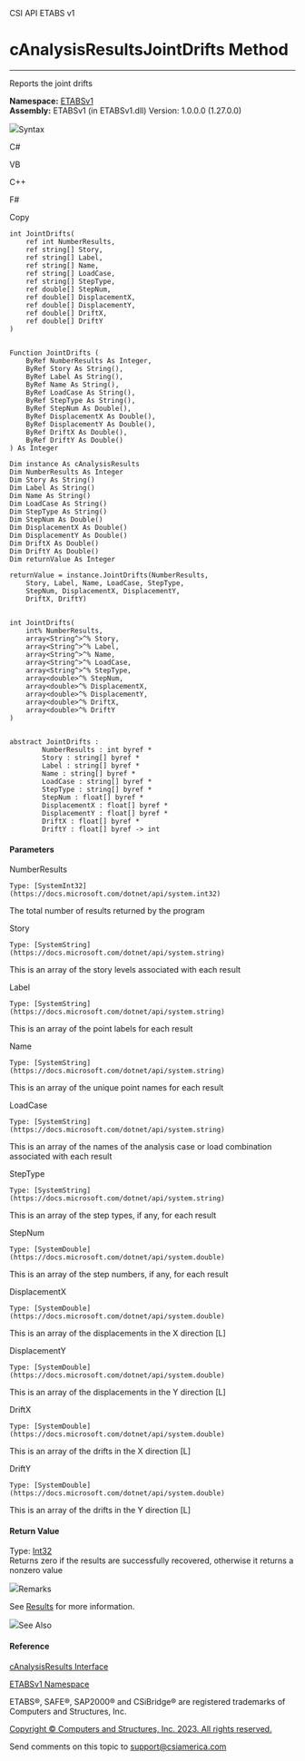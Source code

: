 ﻿

CSI API ETABS v1

# cAnalysisResultsJointDrifts Method  
  
---  
  
Reports the joint drifts

**Namespace:** [ETABSv1](2780f1b8-2033-5289-2298-1cdb2a7508d9.htm)  
**Assembly:** ETABSv1 (in ETABSv1.dll) Version: 1.0.0.0 (1.27.0.0)

![](../icons/SectionExpanded.png)Syntax

C#

VB

C++

F#

Copy

    
    
    int JointDrifts(
    	ref int NumberResults,
    	ref string[] Story,
    	ref string[] Label,
    	ref string[] Name,
    	ref string[] LoadCase,
    	ref string[] StepType,
    	ref double[] StepNum,
    	ref double[] DisplacementX,
    	ref double[] DisplacementY,
    	ref double[] DriftX,
    	ref double[] DriftY
    )
    
    
    Function JointDrifts ( 
    	ByRef NumberResults As Integer,
    	ByRef Story As String(),
    	ByRef Label As String(),
    	ByRef Name As String(),
    	ByRef LoadCase As String(),
    	ByRef StepType As String(),
    	ByRef StepNum As Double(),
    	ByRef DisplacementX As Double(),
    	ByRef DisplacementY As Double(),
    	ByRef DriftX As Double(),
    	ByRef DriftY As Double()
    ) As Integer
    
    Dim instance As cAnalysisResults
    Dim NumberResults As Integer
    Dim Story As String()
    Dim Label As String()
    Dim Name As String()
    Dim LoadCase As String()
    Dim StepType As String()
    Dim StepNum As Double()
    Dim DisplacementX As Double()
    Dim DisplacementY As Double()
    Dim DriftX As Double()
    Dim DriftY As Double()
    Dim returnValue As Integer
    
    returnValue = instance.JointDrifts(NumberResults, 
    	Story, Label, Name, LoadCase, StepType, 
    	StepNum, DisplacementX, DisplacementY, 
    	DriftX, DriftY)
    
    
    int JointDrifts(
    	int% NumberResults, 
    	array<String^>^% Story, 
    	array<String^>^% Label, 
    	array<String^>^% Name, 
    	array<String^>^% LoadCase, 
    	array<String^>^% StepType, 
    	array<double>^% StepNum, 
    	array<double>^% DisplacementX, 
    	array<double>^% DisplacementY, 
    	array<double>^% DriftX, 
    	array<double>^% DriftY
    )
    
    
    abstract JointDrifts : 
            NumberResults : int byref * 
            Story : string[] byref * 
            Label : string[] byref * 
            Name : string[] byref * 
            LoadCase : string[] byref * 
            StepType : string[] byref * 
            StepNum : float[] byref * 
            DisplacementX : float[] byref * 
            DisplacementY : float[] byref * 
            DriftX : float[] byref * 
            DriftY : float[] byref -> int 
    

#### Parameters

NumberResults

    Type: [SystemInt32](https://docs.microsoft.com/dotnet/api/system.int32)  
The total number of results returned by the program

Story

    Type: [SystemString](https://docs.microsoft.com/dotnet/api/system.string)  
This is an array of the story levels associated with each result

Label

    Type: [SystemString](https://docs.microsoft.com/dotnet/api/system.string)  
This is an array of the point labels for each result

Name

    Type: [SystemString](https://docs.microsoft.com/dotnet/api/system.string)  
This is an array of the unique point names for each result

LoadCase

    Type: [SystemString](https://docs.microsoft.com/dotnet/api/system.string)  
This is an array of the names of the analysis case or load combination
associated with each result

StepType

    Type: [SystemString](https://docs.microsoft.com/dotnet/api/system.string)  
This is an array of the step types, if any, for each result

StepNum

    Type: [SystemDouble](https://docs.microsoft.com/dotnet/api/system.double)  
This is an array of the step numbers, if any, for each result

DisplacementX

    Type: [SystemDouble](https://docs.microsoft.com/dotnet/api/system.double)  
This is an array of the displacements in the X direction [L]

DisplacementY

    Type: [SystemDouble](https://docs.microsoft.com/dotnet/api/system.double)  
This is an array of the displacements in the Y direction [L]

DriftX

    Type: [SystemDouble](https://docs.microsoft.com/dotnet/api/system.double)  
This is an array of the drifts in the X direction [L]

DriftY

    Type: [SystemDouble](https://docs.microsoft.com/dotnet/api/system.double)  
This is an array of the drifts in the Y direction [L]

#### Return Value

Type: [Int32](https://docs.microsoft.com/dotnet/api/system.int32)  
Returns zero if the results are successfully recovered, otherwise it returns a
nonzero value

![](../icons/SectionExpanded.png)Remarks

See [Results](0c2bc8bd-2382-75be-9075-b0a8245283c3.htm) for more information.

![](../icons/SectionExpanded.png)See Also

#### Reference

[cAnalysisResults Interface](b64f2f6e-9759-e542-faf2-0905474a04a7.htm)

[ETABSv1 Namespace](2780f1b8-2033-5289-2298-1cdb2a7508d9.htm)

ETABS®, SAFE®, SAP2000® and CSiBridge® are registered trademarks of Computers
and Structures, Inc.  

[Copyright © Computers and Structures, Inc. 2023. All rights
reserved.](http://www.csiamerica.com)

Send comments on this topic to
[support@csiamerica.com](mailto:support%40csiamerica.com?Subject=CSI%20API%20ETABS%20v1)

